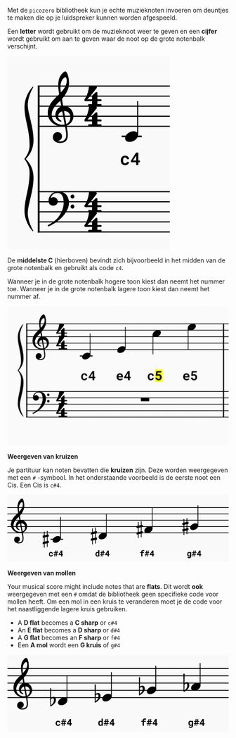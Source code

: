 Met de `picozero` bibliotheek kun je echte muzieknoten invoeren om deuntjes te maken die op je luidspreker kunnen worden afgespeeld.

Een **letter** wordt gebruikt om de muzieknoot weer te geven en een **cijfer** wordt gebruikt om aan te geven waar de noot op de grote notenbalk verschijnt.

![Een partituur met een middelste C op de grote notenbalk.](images/middle-c.png)

De **middelste C** (hierboven) bevindt zich bijvoorbeeld in het midden van de grote notenbalk en gebruikt als code `c4`.

Wanneer je in de grote notenbalk hogere toon kiest dan neemt het nummer toe. Wanneer je in de grote notenbalk lagere toon kiest dan neemt het nummer af.

![Een muziekpartituur die hoge en lage noten laat zien in de notenbalk.](images/cdef-cdef.png)

**Weergeven van kruizen**

Je partituur kan noten bevatten die **kruizen** zijn. Deze worden weergegeven met een `#` -symbool. In het onderstaande voorbeeld is de eerste noot een Cis. Een Cis is `c#4`.

![Een partituur met noten die kruizen zijn.](images/sharp-notes.png)

**Weergeven van mollen**

Your musical score might include notes that are **flats**. Dit wordt **ook** weergegeven met een `#` omdat de bibliotheek geen specifieke code voor mollen heeft. Om een mol in een kruis te veranderen moet je de code voor het naastliggende lagere kruis gebruiken.

+ A **D flat** becomes a **C sharp** or `c#4`
+ An **E flat** becomes a **D sharp** or `d#4`
+ A **G flat** becomes an **F sharp** or `f#4`
+ Een **A mol** wordt een **G kruis** of `g#4`

![Een partituur met noten die kruizen zijn.](images/flat-notes.png)
